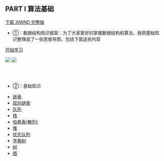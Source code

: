 ## PART I 算法基础

[下载 XMIND 完整版](https://www.cxyhub.com/all/programming/12460/)

- ①：数据结构知识框架：为了大家更好的掌握数据结构和算法，我把基础知识整理成了一张思维导图，包括下面这些内容

[开始学习](./1_数据结构知识框架/README.md) 

<img src="https://www.cxyhub.com/wp-content/uploads/2021/07/algorithm-c.png">
<img src="https://www.cxyhub.com/wp-content/uploads/2021/07/WeChat-_20210726211948.png">

<br/><br/>

- ②：基础知识

*  [链表](./2_基础知识/linked-list/README.md)
*  [双向链表](./2_基础知识/doubly-linked-list/README.md)
*  [队列](./2_基础知识/queue/README.md)
*  [栈](./2_基础知识/stack/README.md)
*  [哈希表(散列)](./2_基础知识/hash-table/README.md)
*  [堆](./2_基础知识/heap/README.md)
*  [优先队列](./2_基础知识/priority-queue/README.md)
*  [字典树](./2_基础知识/trie/README.md)
*  [树](./2_基础知识/tree/README.md)
*  [图](./2_基础知识/graph/README.md) 
